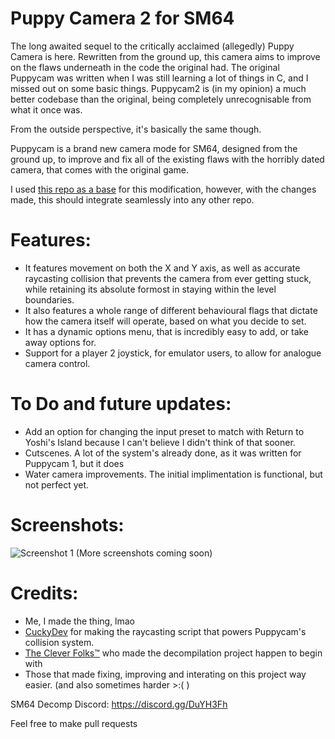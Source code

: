 # Puppy Camera 2 for SM64

The long awaited sequel to the critically acclaimed (allegedly) Puppy Camera is here. Rewritten from the ground up, this camera aims to improve on the flaws underneath in the code the original had. The original Puppycam was written when I was still learning a lot of things in C, and I missed out on some basic things. Puppycam2 is (in my opinion) a much better codebase than the original, being completely unrecognisable from what it once was.

From the outside perspective, it's basically the same though.

Puppycam is a brand new camera mode for SM64, designed from the ground up, to improve and fix all of the existing flaws with the horribly dated camera, that comes with the original game.

I used [this repo as a base](https://github.com/CrashOveride95/ultrasm64) for this modification, however, with the changes made, this should integrate seamlessly into any other repo. 

# Features:

- It features movement on both the X and Y axis, as well as accurate raycasting collision that prevents the camera from ever getting stuck, while retaining its absolute formost in staying within the level boundaries.
- It also features a whole range of different behavioural flags that dictate how the camera itself will operate, based on what you decide to set.
- It has a dynamic options menu, that is incredibly easy to add, or take away options for.
- Support for a player 2 joystick, for emulator users, to allow for analogue camera control.

# To Do and future updates:
- Add an option for changing the input preset to match with Return to Yoshi's Island because I can't believe I didn't think of that sooner.
- Cutscenes. A lot of the system's already done, as it was written for Puppycam 1, but it does 
- Water camera improvements. The initial implimentation is functional, but not perfect yet.

# Screenshots:

![Screenshot 1](https://i.gyazo.com/a92aaf930ffe6fe839b87e7cdc02a508.jpg)
(More screenshots coming soon)

# Credits:

- Me, I made the thing, lmao
- [CuckyDev](https://github.com/cuckydev) for making the raycasting script that powers Puppycam's collision system.
- [The Clever Folks™](https://github.com/n64decomp/sm64) who made the decompilation project happen to begin with
- Those that made fixing, improving and interating on this project way easier. (and also sometimes harder >:( )

SM64 Decomp Discord: https://discord.gg/DuYH3Fh

Feel free to make pull requests
